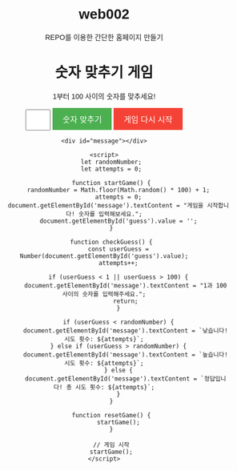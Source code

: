 # web002
REPO를 이용한 간단한 홈페이지 만들기
<!DOCTYPE html>
<html lang="ko">
<head>
    <meta charset="UTF-8">
    <meta name="viewport" content="width=device-width, initial-scale=1.0">
    <title>숫자 맞추기 게임</title>
    <style>
        body {
            font-family: Arial, sans-serif;
            text-align: center;
            margin-top: 50px;
        }
        #message {
            margin-top: 20px;
            font-size: 20px;
            font-weight: bold;
            color: #333;
        }
        input[type="number"] {
            padding: 10px;
            font-size: 16px;
            width: 50px;
            text-align: center;
        }
        button {
            padding: 10px 20px;
            font-size: 16px;
            background-color: #4CAF50;
            color: white;
            border: none;
            cursor: pointer;
        }
        button:hover {
            background-color: #45a049;
        }
        #reset {
            background-color: #f44336;
        }
        #reset:hover {
            background-color: #e53935;
        }
    </style>
</head>
<body>
    <h1>숫자 맞추기 게임</h1>
    <p>1부터 100 사이의 숫자를 맞추세요!</p>
    <input type="number" id="guess" min="1" max="100">
    <button onclick="checkGuess()">숫자 맞추기</button>
    <button id="reset" onclick="resetGame()">게임 다시 시작</button>

    <div id="message"></div>

    <script>
        let randomNumber;
        let attempts = 0;

        function startGame() {
            randomNumber = Math.floor(Math.random() * 100) + 1;
            attempts = 0;
            document.getElementById('message').textContent = "게임을 시작합니다! 숫자를 입력해보세요.";
            document.getElementById('guess').value = '';
        }

        function checkGuess() {
            const userGuess = Number(document.getElementById('guess').value);
            attempts++;

            if (userGuess < 1 || userGuess > 100) {
                document.getElementById('message').textContent = "1과 100 사이의 숫자를 입력해주세요.";
                return;
            }

            if (userGuess < randomNumber) {
                document.getElementById('message').textContent = `낮습니다! 시도 횟수: ${attempts}`;
            } else if (userGuess > randomNumber) {
                document.getElementById('message').textContent = `높습니다! 시도 횟수: ${attempts}`;
            } else {
                document.getElementById('message').textContent = `정답입니다! 총 시도 횟수: ${attempts}`;
            }
        }

        function resetGame() {
            startGame();
        }

        // 게임 시작
        startGame();
    </script>
</body>
</html>
